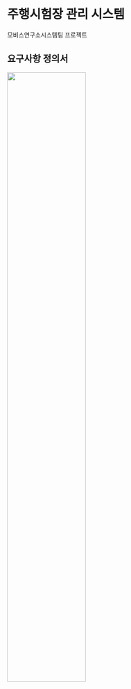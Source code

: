 # 주행시험장 관리 시스템

모비스연구소시스템팀 프로젝트

## 요구사항 정의서
<img src="https://github.com/Feedbaek/CarDriveTestSystem/assets/71076926/22fdd508-3e70-4930-8003-ccbb697bda39" width="60%" height="60%"/>


